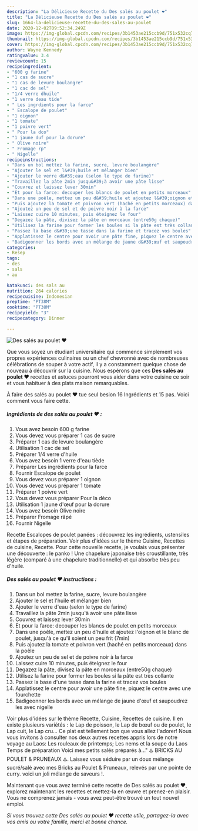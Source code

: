```yaml
---
description: "La Délicieuse Recette du Des salés au poulet ❤️"
title: "La Délicieuse Recette du Des salés au poulet ❤️"
slug: 1664-la-delicieuse-recette-du-des-sales-au-poulet
date: 2020-12-02T09:52:34.249Z
image: https://img-global.cpcdn.com/recipes/3b1453ae215ccb9d/751x532cq70/des-sales-au-poulet-❤️-photo-principale-de-la-recette.jpg
thumbnail: https://img-global.cpcdn.com/recipes/3b1453ae215ccb9d/751x532cq70/des-sales-au-poulet-❤️-photo-principale-de-la-recette.jpg
cover: https://img-global.cpcdn.com/recipes/3b1453ae215ccb9d/751x532cq70/des-sales-au-poulet-❤️-photo-principale-de-la-recette.jpg
author: Wayne Kennedy
ratingvalue: 3.4
reviewcount: 15
recipeingredient:
- "600 g farine"
- "1 cas de sucre"
- "1 cas de levure boulangre"
- "1 cac de sel"
- "1/4 verre dhuile"
- "1 verre deau tide"
- " Les ingrdients pour la farce"
- " Escalope de poulet"
- "1 oignon"
- "1 tomate"
- "1 poivre vert"
- " Pour la dco"
- "1 jaune duf pour la dorure"
- " Olive noire"
- " Fromage rp"
- " Nigelle"
recipeinstructions:
- "Dans un bol mettez la farine, sucre, levure boulangère"
- "Ajouter le sel et l&#39;huile et mélanger bien"
- "Ajouter le verre d&#39;eau (selon le type de farine)"
- "Travaillez la pâte 2min jusqu&#39;à avoir une pâte lisse"
- "Couvrez et laissez lever 30min"
- "Et pour la farce: decouper les blancs de poulet en petits morceaux"
- "Dans une poêle, mettez un peu d&#39;huile et ajoutez l&#39;oignon et le blanc de poulet, jusqu&#39;à ce qu&#39;il soient un peu frit (7min)"
- "Puis ajoutez la tomate et poivron vert (haché en petits morceaux) dans la poêle"
- "Ajoutez un peu de sel et de poivre noir à la farce"
- "Laissez cuire 10 minutes, puis éteignez le four"
- "Degazez la pâte, divisez la pâte en morceaux (entre50g chaque)"
- "Utilisez la farine pour former les boules si la pâte est très collante"
- "Passez la base d&#39;une tasse dans la farine et tracez vos boules"
- "Applatissez le centre pour avoir une pâte fine, piquez le centre avec une fourchette"
- "Badigeonner les bords avec un mélange de jaune d&#39;œuf et saupoudrez les avec nigelle"
categories:
- Resep
tags:
- des
- sals
- au

katakunci: des sals au 
nutrition: 264 calories
recipecuisine: Indonesian
preptime: "PT38M"
cooktime: "PT38M"
recipeyield: "3"
recipecategory: Dinner

---
```



![Des salés au poulet ❤️](https://img-global.cpcdn.com/recipes/3b1453ae215ccb9d/751x532cq70/des-sales-au-poulet-❤️-photo-principale-de-la-recette.jpg)

Que vous soyez un étudiant universitaire qui commence simplement vos propres expériences culinaires ou un chef chevronné avec de nombreuses célébrations de souper à votre actif, il y a constamment quelque chose de nouveau à découvrir sur la cuisine. Nous espérons que ces <strong> Des salés au poulet ❤️ </strong> recettes et astuces pourront vous aider dans votre cuisine ce soir et vous habituer à des plats maison remarquables.

<!--inarticleads1-->

À faire des salés au poulet ❤️ tue seul besion 16 Ingrédients et 15 pas. Voici comment vous faire cette.

##### Ingrédients de des salés au poulet ❤️ :

1. Vous avez besoin 600 g farine
1. Vous devez vous préparer 1 cas de sucre
1. Préparer 1 cas de levure boulangère
1. Utilisation 1 cac de sel
1. Préparer 1/4 verre d&#39;huile
1. Vous avez besoin 1 verre d&#39;eau tiède
1. Préparer  Les ingrédients pour la farce
1. Fournir  Escalope de poulet
1. Vous devez vous préparer 1 oignon
1. Vous devez vous préparer 1 tomate
1. Préparer 1 poivre vert
1. Vous devez vous préparer  Pour la déco
1. Utilisation 1 jaune d&#39;œuf pour la dorure
1. Vous avez besoin  Olive noire
1. Préparer  Fromage râpé
1. Fournir  Nigelle


Recette Escalopes de poulet panées : découvrez les ingrédients, ustensiles et étapes de préparation. Voir plus d&#39;idées sur le thème Cuisine, Recettes de cuisine, Recette. Pour cette nouvelle recette, je voulais vous présenter une découverte : le panko ! Une chapelure japonaise très croustillante, très légère (comparé à une chapelure traditionnelle) et qui absorbe très peu d&#39;huile. 

<!--inarticleads2-->

##### Des salés au poulet ❤️ instructions :

1. Dans un bol mettez la farine, sucre, levure boulangère
1. Ajouter le sel et l&#39;huile et mélanger bien
1. Ajouter le verre d&#39;eau (selon le type de farine)
1. Travaillez la pâte 2min jusqu&#39;à avoir une pâte lisse
1. Couvrez et laissez lever 30min
1. Et pour la farce: decouper les blancs de poulet en petits morceaux
1. Dans une poêle, mettez un peu d&#39;huile et ajoutez l&#39;oignon et le blanc de poulet, jusqu&#39;à ce qu&#39;il soient un peu frit (7min)
1. Puis ajoutez la tomate et poivron vert (haché en petits morceaux) dans la poêle
1. Ajoutez un peu de sel et de poivre noir à la farce
1. Laissez cuire 10 minutes, puis éteignez le four
1. Degazez la pâte, divisez la pâte en morceaux (entre50g chaque)
1. Utilisez la farine pour former les boules si la pâte est très collante
1. Passez la base d&#39;une tasse dans la farine et tracez vos boules
1. Applatissez le centre pour avoir une pâte fine, piquez le centre avec une fourchette
1. Badigeonner les bords avec un mélange de jaune d&#39;œuf et saupoudrez les avec nigelle


Voir plus d&#39;idées sur le thème Recette, Cuisine, Recettes de cuisine. Il en existe plusieurs variétés : le Lap de poisson, le Lap de bœuf ou de poulet, le Lap cuit, le Lap cru… Ce plat est tellement bon que vous allez l&#39;adorer! Nous vous invitons à consulter nos deux autres recettes appris lors de notre voyage au Laos: Les rouleaux de printemps; Les nems et la soupe du Laos ️ Temps de préparation Voici mes petits salés préparés à…&#34; ♨️ BRICKS AU POULET &amp; PRUNEAUX ♨️. Laissez vous séduire par un doux mélange sucré/salé avec mes Bricks au Poulet &amp; Pruneaux, relevés par une pointe de curry. voici un joli mélange de saveurs !. 

<!--inarticleads1-->

<p>
Maintenant que vous avez terminé cette recette de Des salés au poulet ❤️, explorez maintenant les recettes et mettez-la en œuvre et prenez-en plaisir. Vous ne comprenez jamais - vous avez peut-être trouvé un tout nouvel emploi.
</p>

<p>
<i>Si vous trouvez cette Des salés au poulet ❤️ recette utile, partagez-la avec vos amis ou votre famille, merci et bonne chance.</i>
</p>
